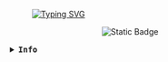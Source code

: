 ⠀⠀⠀⠀⠀⠀⠀⠀⠀⠀⠀⠀⠀⠀⠀⠀⠀⠀⠀⠀⠀⠀⠀⠀⠀⠀[![Typing SVG](https://readme-typing-svg.demolab.com?font=Mr+Dafoe&size=46&pause=1000&color=FFFFFF&background=2200FF00&center=true&vCenter=true&multiline=true&repeat=false&width=440&height=112&lines=i%C2%B4m%E2%A0%80Morning)](https://git.io/typing-svg)

⠀⠀⠀⠀⠀⠀⠀⠀⠀⠀⠀⠀⠀⠀⠀⠀⠀⠀⠀⠀⠀⠀⠀⠀⠀⠀⠀⠀⠀⠀⠀⠀⠀⠀⠀⠀⠀⠀![Static Badge](https://img.shields.io/badge/madrugada3__-blue?style=for-the-badge&logo=myanimelist&logoSize=auto)

<details align="center">
    <summary>
      <samp>
        <b>Info</b>
      </samp>
    </summary>
    <br>
<div align="center">

  | ![](http://github-profile-summary-cards.vercel.app/api/cards/stats?username=3Morning&theme=github_dark) | ![](http://github-profile-summary-cards.vercel.app/api/cards/repos-per-language?username=3Morning&theme=github_dark) | ![](http://github-profile-summary-cards.vercel.app/api/cards/productive-time?username=3Morning&theme=github_dark&utcOffset=8) |
| :-: | :-: | :-: |

![](http://github-profile-summary-cards.vercel.app/api/cards/profile-details?username=3Morning&theme=github_dark)  
###
<div align="center">
  <img src="https://github-readme-stats.vercel.app/api?username=3morning&hide_title=false&hide_rank=false&show_icons=true&include_all_commits=true&count_private=true&disable_animations=false&theme=dracula&locale=en&hide_border=false&order=1" height="150" alt="stats graph"  />
  <img src="https://github-readme-stats.vercel.app/api/top-langs?username=3morning&locale=en&hide_title=false&layout=compact&card_width=320&langs_count=5&theme=dracula&hide_border=false&order=2" height="150" alt="languages graph"  />
</div>

###

###

